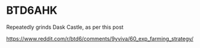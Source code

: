 # BTD6AHK

Repeatedly grinds Dask Castle, as per this post

https://www.reddit.com/r/btd6/comments/9yviva/60_exp_farming_strategy/
